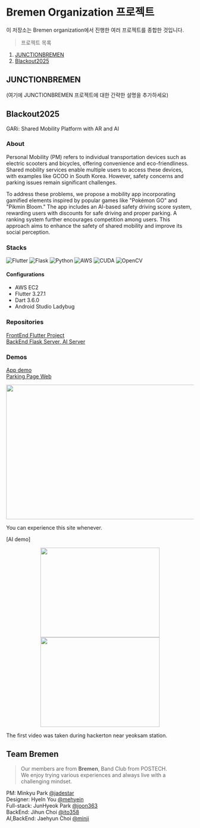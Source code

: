 # Bremen Organization 프로젝트
이 저장소는 Bremen organization에서 진행한 여러 프로젝트를 종합한 것입니다.

> 프로젝트 목록
1. [JUNCTIONBREMEN](https://github.com/minhjih/JUNCTIONBREMEN)
2. [Blackout2025](https://github.com/minhjih/Blackout2025)

## JUNCTIONBREMEN

(여기에 JUNCTIONBREMEN 프로젝트에 대한 간략한 설명을 추가하세요)

## Blackout2025
GARi: Shared Mobility Platform with AR and AI

### About
Personal Mobility (PM) refers to individual transportation devices such as electric scooters and bicycles, offering convenience and eco-friendliness. Shared mobility services enable multiple users to access these devices, with examples like GCOO in South Korea. However, safety concerns and parking issues remain significant challenges.

To address these problems, we propose a mobility app incorporating gamified elements inspired by popular games like "Pokémon GO" and "Pikmin Bloom." The app includes an AI-based safety driving score system, rewarding users with discounts for safe driving and proper parking. A ranking system further encourages competition among users. This approach aims to enhance the safety of shared mobility and improve its social perception.

### Stacks
<img alt="Flutter" src ="https://img.shields.io/badge/Flutter-02569B.svg?&style=for-the-badge&logo=Flutter&logoColor=white"/> <img alt="Flask" src ="https://img.shields.io/badge/flask-%23000.svg?style=for-the-badge&logo=flask&logoColor=white"/> <img alt="Python" src ="https://img.shields.io/badge/python-3670A0?style=for-the-badge&logo=python&logoColor=ffdd54"/> <img alt="AWS" src ="https://img.shields.io/badge/AWS-%23FF9900.svg?style=for-the-badge&logo=amazon-aws&logoColor=white"/> <img alt="CUDA" src ="https://img.shields.io/badge/cuda-000000.svg?style=for-the-badge&logo=nVIDIA&logoColor=green"/> <img alt="OpenCV" src ="https://img.shields.io/badge/opencv-%23white.svg?style=for-the-badge&logo=opencv&logoColor=white"/> 

#### Configurations
- AWS EC2
- Flutter 3.27.1
- Dart 3.6.0
- Android Studio Ladybug

### Repositories
[FrontEnd Flutter Project](https://github.com/joon363/Blackout_BREMEN_App)<br>
[BackEnd Flask Server, AI Server](https://github.com/minhjih/Blackout2025)

### Demos
[App demo](https://www.youtube.com/shorts/KbvsBf6P7M0)<br>
[Parking Page Web]( https://minhjih.github.io/micro-processor/service_area_analysis.html) 

<p align="center">
 <img src = "https://github.com/minhjih/Blackout2025/tree/1b99464868f14a46f48b5b0db0c89de01d42006d/output/demo_4.gif" height = 360 width = 640 >
</p>
You can experience this site whenever.


[AI demo] 
<p align="center">
 <img src = "https://github.com/minhjih/Blackout2025/tree/1b99464868f14a46f48b5b0db0c89de01d42006d/output/demo1.gif" height = 240 width = 320 >
 <img src = "https://github.com/minhjih/Blackout2025/tree/1b99464868f14a46f48b5b0db0c89de01d42006d/output/demo2.gif" height = 240 width = 320>
</p>
The first video was taken during hackerton near yeoksam station.

## Team Bremen
> Our members are from **Bremen**, Band Club from POSTECH.<br>
We enjoy trying various experiences and always live with a challenging mindset.

PM: Minkyu Park [@jadestar](https://github.com/jadestarmin)<br>
Designer: HyeIn You [@mehyein](https://github.com/mehyein)<br>
Full-stack: JunHyeok Park [@joon363](https://github.com/joon363)<br>
BackEnd: Jihun Choi [@ito358](https://github.com/ito358)<br>
AI,BackEnd: Jaehyun Choi [@minji](https://github.com/minhjih)
